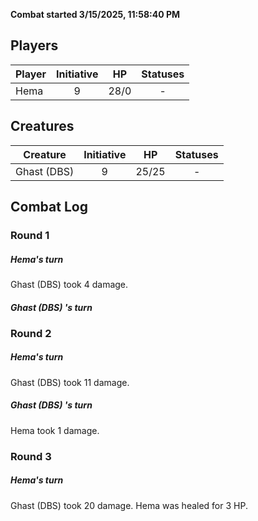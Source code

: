 **Combat started 3/15/2025, 11:58:40 PM**


## Players
| Player | Initiative | HP | Statuses |
| --- | :-: | :-: | :-: |
| Hema | 9 | 28/0 | - |
## Creatures
| Creature | Initiative  | HP | Statuses |
| --- | :-: | :-: | :-: |
| Ghast (DBS)  | 9 | 25/25 | - |


## Combat Log

### Round 1

##### Hema's turn
Ghast (DBS)  took 4 damage.
##### Ghast (DBS) 's turn
### Round 2
##### Hema's turn
Ghast (DBS)  took 11 damage.
##### Ghast (DBS) 's turn
Hema took 1 damage.
### Round 3
##### Hema's turn
Ghast (DBS)  took 20 damage.
Hema was healed for 3 HP.
